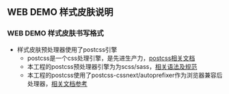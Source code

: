 ## WEB DEMO 样式皮肤说明
### WEB DEMO 样式皮肤书写格式
- 样式皮肤预处理器使用了postcss引擎
  - postcss是一个css处理引擎，是先进生产力，[postcss相关文档](https://github.com/postcss/postcss)
  - 本工程的postcss预处理器引擎为为scss/sass，[相关语法及规范](http://sass.bootcss.com/docs/sass-reference/)
  - 本工程的postcss使用了postcss-cssnext/autoprefixer作为浏览器兼容后处理器，[相关文档参考](https://github.com/postcss/autoprefixer)